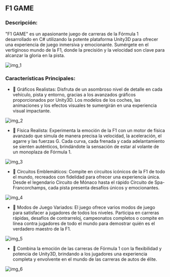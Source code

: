 ## F1 GAME 

### Descripción:

"F1 GAME" es un apasionante juego de carreras de la Fórmula 1 desarrollado en C# utilizando la potente plataforma Unity3D para ofrecer una experiencia de juego inmersiva y emocionante. 
Sumérgete en el vertiginoso mundo de la F1, donde la precisión y la velocidad son clave para alcanzar la gloria en la pista.

![img_1](https://github.com/18-anth/F1_GAME/assets/72144025/d9314bed-92c9-402d-a5a3-c95429cd6dcd)

### Características Principales:

- 🌱  Gráficos Realistas: Disfruta de un asombroso nivel de detalle en cada vehículo, pista y entorno, gracias a los avanzados gráficos proporcionados por Unity3D. Los modelos de los coches, 
      las animaciones y los efectos visuales te sumergirán en una experiencia visual impactante.

![img_2](https://github.com/18-anth/F1_GAME/assets/72144025/0450aa76-513f-4fe2-b654-efcf94f30899)

- 🌱  Física Realista: Experimenta la emoción de la F1 con un motor de física avanzado que simula de manera precisa la velocidad, la aceleración, 
      el agarre y las fuerzas G. Cada curva, cada frenada y cada adelantamiento se sienten auténticos, brindándote la sensación de estar al volante de un monoplaza de Fórmula 1.

![img_3](https://github.com/18-anth/F1_GAME/assets/72144025/0dc20ba2-17a1-44bf-af60-30b46ec0d4b1)

- 🌱  Circuitos Emblemáticos: Compite en circuitos icónicos de la F1 de todo el mundo, recreados con fidelidad para ofrecer una experiencia única. 
      Desde el legendario Circuito de Mónaco hasta el rápido Circuito de Spa-Francorchamps, cada pista presenta desafíos únicos y emocionantes.

![img_4](https://github.com/18-anth/F1_GAME/assets/72144025/793601d9-e64a-48ae-91cb-0be328b5324e)

- 🌱  Modos de Juego Variados: El juego ofrece varios modos de juego para satisfacer a jugadores de todos los niveles. Participa en carreras rápidas, desafíos de contrarreloj, 
      campeonatos completos o compite en línea contra jugadores de todo el mundo para demostrar quién es el verdadero maestro de la F1.

![img_5](https://github.com/18-anth/F1_GAME/assets/72144025/26ff843e-3d39-4b5a-abd0-faeab9cfb882)

- 🌱  Combina la emoción de las carreras de Fórmula 1 con la flexibilidad y potencia de Unity3D, brindando a los jugadores una experiencia completa y envolvente en el mundo de las carreras de autos de élite.

![img_6](https://github.com/18-anth/F1_GAME/assets/72144025/babe888f-e306-4e67-a2c1-f92ef1210d90)


